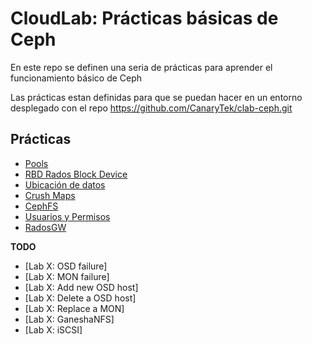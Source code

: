 # CloudLab: Prácticas básicas de Ceph

En este repo se definen una seria de prácticas para aprender el funcionamiento básico de Ceph

Las prácticas estan definidas para que se puedan hacer en un entorno desplegado con el repo https://github.com/CanaryTek/clab-ceph.git

## Prácticas

  * [Pools](Pools.md)
  * [RBD Rados Block Device](RBD_Rados_Block_Device.md)
  * [Ubicación de datos](Ubicacion_de_datos.md)
  * [Crush Maps](Crush_Maps.md)
  * [CephFS](CephFS.md)
  * [Usuarios y Permisos](Usuarios_y_Permisos.md)
  * [RadosGW](RadosGW.md)

**TODO**

  * [Lab X: OSD failure]
  * [Lab X: MON failure]
  * [Lab X: Add new OSD host]
  * [Lab X: Delete a OSD host]
  * [Lab X: Replace a MON]
  * [Lab X: GaneshaNFS]
  * [Lab X: iSCSI]

